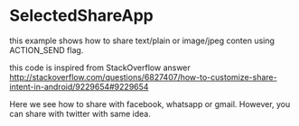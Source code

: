 SelectedShareApp
================
this example shows how to share text/plain or image/jpeg conten using ACTION_SEND flag.

this code is inspired from StackOverflow answer http://stackoverflow.com/questions/6827407/how-to-customize-share-intent-in-android/9229654#9229654

Here we see how to share with facebook, whatsapp or gmail.
However, you can share with twitter with same idea.

